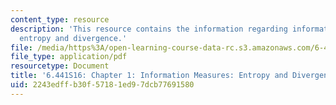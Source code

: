 ```yaml
---
content_type: resource
description: 'This resource contains the information regarding information measures:
  entropy and divergence.'
file: /media/https%3A/open-learning-course-data-rc.s3.amazonaws.com/6-441-information-theory-spring-2016/2243edffb30f57181ed97dcb77691580_MIT6_441S16_chapter_1.pdf
file_type: application/pdf
resourcetype: Document
title: '6.441S16: Chapter 1: Information Measures: Entropy and Divergence'
uid: 2243edff-b30f-5718-1ed9-7dcb77691580
---
```

